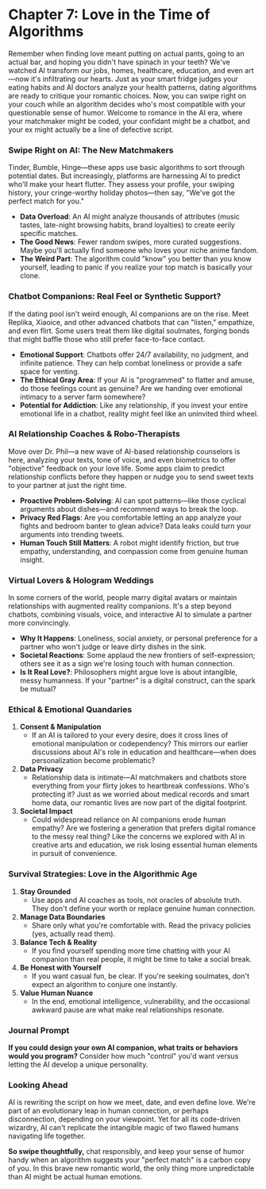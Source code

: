 # Chapter 7: Love in the Time of Algorithms

Remember when finding love meant putting on actual pants, going to an actual bar, and hoping you didn't have spinach in your teeth? We've watched AI transform our jobs, homes, healthcare, education, and even art—now it's infiltrating our hearts. Just as your smart fridge judges your eating habits and AI doctors analyze your health patterns, dating algorithms are ready to critique your romantic choices. Now, you can swipe right on your couch while an algorithm decides who's most compatible with your questionable sense of humor. Welcome to romance in the AI era, where your matchmaker might be coded, your confidant might be a chatbot, and your ex might actually be a line of defective script.

### Swipe Right on AI: The New Matchmakers

Tinder, Bumble, Hinge—these apps use basic algorithms to sort through potential dates. But increasingly, platforms are harnessing AI to predict who'll make your heart flutter. They assess your profile, your swiping history, your cringe-worthy holiday photos—then say, "We've got the perfect match for you."

- **Data Overload**: An AI might analyze thousands of attributes (music tastes, late-night browsing habits, brand loyalties) to create eerily specific matches.
- **The Good News**: Fewer random swipes, more curated suggestions. Maybe you'll actually find someone who loves your niche anime fandom.
- **The Weird Part**: The algorithm could "know" you better than you know yourself, leading to panic if you realize your top match is basically your clone.

### Chatbot Companions: Real Feel or Synthetic Support?

If the dating pool isn't weird enough, AI companions are on the rise. Meet Replika, Xiaoice, and other advanced chatbots that can "listen," empathize, and even flirt. Some users treat them like digital soulmates, forging bonds that might baffle those who still prefer face-to-face contact.

- **Emotional Support**: Chatbots offer 24/7 availability, no judgment, and infinite patience. They can help combat loneliness or provide a safe space for venting.
- **The Ethical Gray Area**: If your AI is "programmed" to flatter and amuse, do those feelings count as genuine? Are we handing over emotional intimacy to a server farm somewhere?
- **Potential for Addiction**: Like any relationship, if you invest your entire emotional life in a chatbot, reality might feel like an uninvited third wheel.

### AI Relationship Coaches & Robo-Therapists

Move over Dr. Phil—a new wave of AI-based relationship counselors is here, analyzing your texts, tone of voice, and even biometrics to offer "objective" feedback on your love life. Some apps claim to predict relationship conflicts before they happen or nudge you to send sweet texts to your partner at just the right time.

- **Proactive Problem-Solving**: AI can spot patterns—like those cyclical arguments about dishes—and recommend ways to break the loop.
- **Privacy Red Flags**: Are you comfortable letting an app analyze your fights and bedroom banter to glean advice? Data leaks could turn your arguments into trending tweets.
- **Human Touch Still Matters**: A robot might identify friction, but true empathy, understanding, and compassion come from genuine human insight.

### Virtual Lovers & Hologram Weddings

In some corners of the world, people marry digital avatars or maintain relationships with augmented reality companions. It's a step beyond chatbots, combining visuals, voice, and interactive AI to simulate a partner more convincingly.

- **Why It Happens**: Loneliness, social anxiety, or personal preference for a partner who won't judge or leave dirty dishes in the sink.
- **Societal Reactions**: Some applaud the new frontiers of self-expression; others see it as a sign we're losing touch with human connection.
- **Is It Real Love?**: Philosophers might argue love is about intangible, messy humanness. If your "partner" is a digital construct, can the spark be mutual?

### Ethical & Emotional Quandaries

1. **Consent & Manipulation**
   - If an AI is tailored to your every desire, does it cross lines of emotional manipulation or codependency? This mirrors our earlier discussions about AI's role in education and healthcare—when does personalization become problematic?
2. **Data Privacy**
   - Relationship data is intimate—AI matchmakers and chatbots store everything from your flirty jokes to heartbreak confessions. Who's protecting it? Just as we worried about medical records and smart home data, our romantic lives are now part of the digital footprint.
3. **Societal Impact**
   - Could widespread reliance on AI companions erode human empathy? Are we fostering a generation that prefers digital romance to the messy real thing? Like the concerns we explored with AI in creative arts and education, we risk losing essential human elements in pursuit of convenience.

### Survival Strategies: Love in the Algorithmic Age

1. **Stay Grounded**
   - Use apps and AI coaches as tools, not oracles of absolute truth. They don't define your worth or replace genuine human connection.
2. **Manage Data Boundaries**
   - Share only what you're comfortable with. Read the privacy policies (yes, actually read them).
3. **Balance Tech & Reality**
   - If you find yourself spending more time chatting with your AI companion than real people, it might be time to take a social break.
4. **Be Honest with Yourself**
   - If you want casual fun, be clear. If you're seeking soulmates, don't expect an algorithm to conjure one instantly.
5. **Value Human Nuance**
   - In the end, emotional intelligence, vulnerability, and the occasional awkward pause are what make real relationships resonate.

### Journal Prompt

**If you could design your own AI companion, what traits or behaviors would you program?** Consider how much "control" you'd want versus letting the AI develop a unique personality.

### Looking Ahead

AI is rewriting the script on how we meet, date, and even define love. We're part of an evolutionary leap in human connection, or perhaps disconnection, depending on your viewpoint. Yet for all its code-driven wizardry, AI can't replicate the intangible magic of two flawed humans navigating life together.

**So swipe thoughtfully,** chat responsibly, and keep your sense of humor handy when an algorithm suggests your "perfect match" is a carbon copy of you. In this brave new romantic world, the only thing more unpredictable than AI might be actual human emotions.

[QR Code 1]: Explore: "AI Dating Apps Reviewed"
[QR Code 2]: Watch: "How Chatbot Companions Evolve"
[QR Code 3]: Read: "Ethical Concerns in Virtual Relationships"
[QR Code 4]: Interactive: "Relationship Coach – AI vs. Human"
[QR Code 5]: Listen: "Experts Debate: Can AI Simulate True Love?"